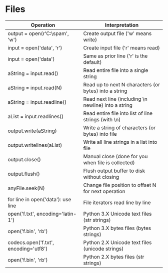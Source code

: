# Files

| Operation | Interpretation|
| --- | --- |
| output = open(r'C:\spam', 'w') |  Create output file ('w' means write) |
| input = open('data', 'r') |  Create input file ('r' means read) |
| input = open('data')  | Same as prior line ('r' is the default) |
| aString = input.read() |  Read entire file into a single string |
| aString = input.read(N) |  Read up to next N characters (or bytes) into a string |
| aString = input.readline() |  Read next line (including \n newline) into a string |
| aList = input.readlines() |  Read entire file into list of line strings (with \n) |
| output.write(aString)  | Write a string of characters (or bytes) into file |
| output.writelines(aList) |  Write all line strings in a list into file |
| output.close() |  Manual close (done for you when file is collected) |
| output.flush()  | Flush output buffer to disk without closing |
| anyFile.seek(N) |  Change file position to offset N for next operation |
| for line in open('data'): use line  | File iterators read line by line |
| open('f.txt', encoding='latin-1')  | Python 3.X Unicode text files (str strings) |
| open('f.bin', 'rb')  | Python 3.X bytes files (bytes strings) |
| codecs.open('f.txt', encoding='utf8')  | Python 2.X Unicode text files (unicode strings) |
| open('f.bin', 'rb')  | Python 2.X bytes files (str strings) |